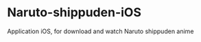 Naruto-shippuden-iOS
====================

Application iOS, for download and watch Naruto shippuden anime
